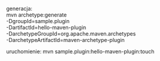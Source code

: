 generacja:   
 mvn archetype:generate \
    -DgroupId=sample.plugin \
    -DartifactId=hello-maven-plugin \
    -DarchetypeGroupId=org.apache.maven.archetypes \
    -DarchetypeArtifactId=maven-archetype-plugin

uruchomienie:
mvn sample.plugin:hello-maven-plugin:touch
